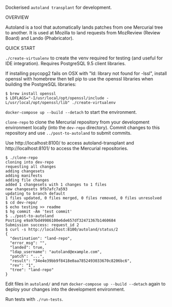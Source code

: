 Dockerised `autoland transplant` for development.


OVERVIEW

Autoland is a tool that automatically lands patches from one Mercurial tree
to another. It is used at Mozilla to land requests from MozReview
(Review Board) and Lando (Phabricator).


QUICK START

`./create-virtualenv` to create the venv required for testing (and useful
for IDE integration).  Requires PostgreSQL 9.5 client libraries.

If installing psycopg2 fails on OSX with "ld: library not found for -lssl",
install openssl with homebrew then tell pip to use the openssl libraries
when building the PostgreSQL libraries:

    $ brew install openssl
    $ LDFLAGS="-I/usr/local/opt/openssl/include -L/usr/local/opt/openssl/lib" ./create-virtualenv

`docker-compose up --build --detach` to start the environment.

`clone-repo` to clone the Mercurial repository from your development
environment locally (into the `dev-repo` directory).  Commit changes to this
repository and use `../post-to-autoland` to submit commits.

Use http://localhost:8100/ to access autoland-transplant and
http://localhost:8101/ to access the Mercurial repositories.


    $ ./clone-repo
    cloning into dev-repo
    requesting all changes
    adding changesets
    adding manifests
    adding file changes
    added 1 changesets with 1 changes to 1 files
    new changesets 9fb7afc7a593
    updating to branch default
    1 files updated, 0 files merged, 0 files removed, 0 files unresolved
    $ cd dev-repo/
    $ echo testing >> readme
    $ hg commit -Am 'test commit'
    $ ../post-to-autoland
    Posting e9a97bd49986100e6de657df32471367b1460684
    Submission success: request_id 2
    $ curl -s http://localhost:8100/autoland/status/2
    {
      "destination": "land-repo",
      "error_msg": "",
      "landed": true,
      "ldap_username": "autoland@example.com",
      "patch": "...",
      "result": "34e4e39bb9f8418e0aa7852493033670c8206bc6",
      "rev": "1",
      "tree": "land-repo"
    }

Edit files in `autoland/` and run `docker-compose up --build --detach` again
to deploy your changes into the development environment.

Run tests with `./run-tests`.
